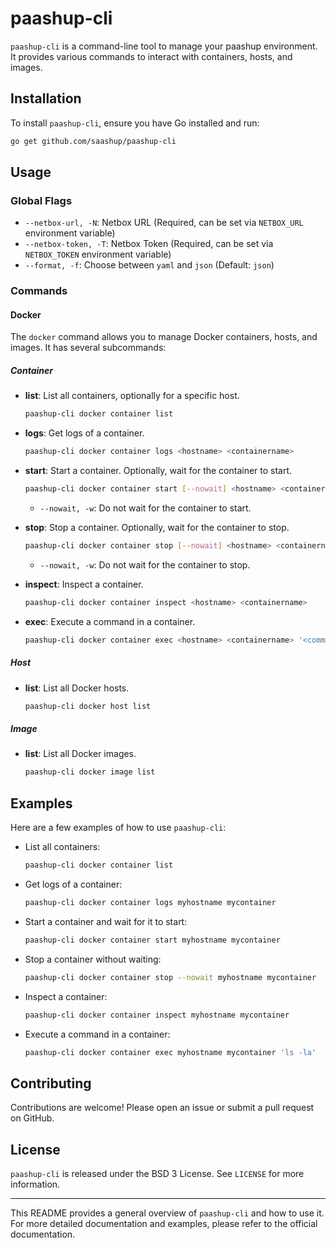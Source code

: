 # paashup-cli

`paashup-cli` is a command-line tool to manage your paashup environment. It provides various commands to interact with containers, hosts, and images.

## Installation

To install `paashup-cli`, ensure you have Go installed and run:

```bash
go get github.com/saashup/paashup-cli
```

## Usage

### Global Flags

- `--netbox-url, -N`: Netbox URL (Required, can be set via `NETBOX_URL` environment variable)
- `--netbox-token, -T`: Netbox Token (Required, can be set via `NETBOX_TOKEN` environment variable)
- `--format, -f`: Choose between `yaml` and `json` (Default: `json`)

### Commands

#### Docker

The `docker` command allows you to manage Docker containers, hosts, and images. It has several subcommands:

##### Container

- **list**: List all containers, optionally for a specific host.
  ```sh
  paashup-cli docker container list
  ```

- **logs**: Get logs of a container.
  ```sh
  paashup-cli docker container logs <hostname> <containername>
  ```

- **start**: Start a container. Optionally, wait for the container to start.
  ```sh
  paashup-cli docker container start [--nowait] <hostname> <containername>
  ```
  - `--nowait, -w`: Do not wait for the container to start.

- **stop**: Stop a container. Optionally, wait for the container to stop.
  ```sh
  paashup-cli docker container stop [--nowait] <hostname> <containername>
  ```
  - `--nowait, -w`: Do not wait for the container to stop.

- **inspect**: Inspect a container.
  ```sh
  paashup-cli docker container inspect <hostname> <containername>
  ```

- **exec**: Execute a command in a container.
  ```sh
  paashup-cli docker container exec <hostname> <containername> '<command>'
  ```

##### Host

- **list**: List all Docker hosts.
  ```sh
  paashup-cli docker host list
  ```

##### Image

- **list**: List all Docker images.
  ```sh
  paashup-cli docker image list
  ```

## Examples

Here are a few examples of how to use `paashup-cli`:

- List all containers:
  ```sh
  paashup-cli docker container list
  ```

- Get logs of a container:
  ```sh
  paashup-cli docker container logs myhostname mycontainer
  ```

- Start a container and wait for it to start:
  ```sh
  paashup-cli docker container start myhostname mycontainer
  ```

- Stop a container without waiting:
  ```sh
  paashup-cli docker container stop --nowait myhostname mycontainer
  ```

- Inspect a container:
  ```sh
  paashup-cli docker container inspect myhostname mycontainer
  ```

- Execute a command in a container:
  ```sh
  paashup-cli docker container exec myhostname mycontainer 'ls -la'
  ```

## Contributing

Contributions are welcome! Please open an issue or submit a pull request on GitHub.

## License

`paashup-cli` is released under the BSD 3 License. See `LICENSE` for more information.

---

This README provides a general overview of `paashup-cli` and how to use it. For more detailed documentation and examples, please refer to the official documentation.
